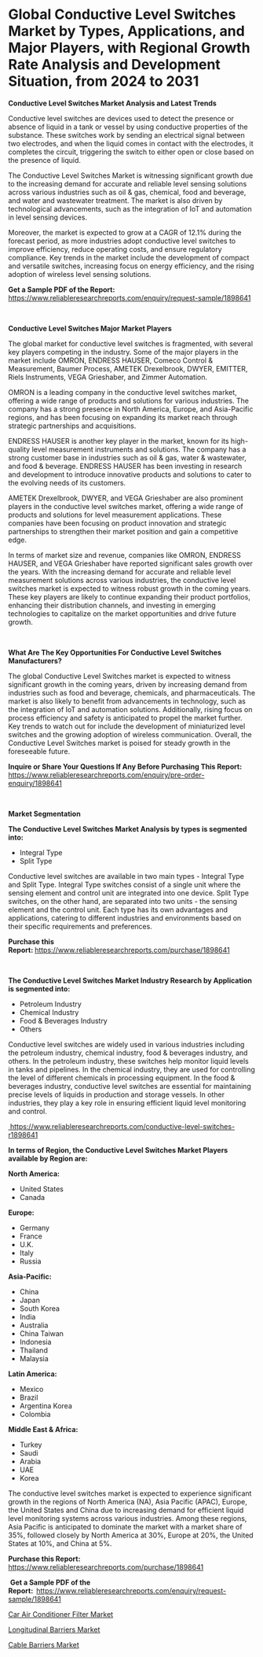 <p><h1>Global Conductive Level Switches Market by Types, Applications, and Major Players, with Regional Growth Rate Analysis and Development Situation, from 2024 to 2031</h1></p><p><strong>Conductive Level Switches Market Analysis and Latest Trends</strong></p>
<p><p>Conductive level switches are devices used to detect the presence or absence of liquid in a tank or vessel by using conductive properties of the substance. These switches work by sending an electrical signal between two electrodes, and when the liquid comes in contact with the electrodes, it completes the circuit, triggering the switch to either open or close based on the presence of liquid.</p><p>The Conductive Level Switches Market is witnessing significant growth due to the increasing demand for accurate and reliable level sensing solutions across various industries such as oil & gas, chemical, food and beverage, and water and wastewater treatment. The market is also driven by technological advancements, such as the integration of IoT and automation in level sensing devices.</p><p>Moreover, the market is expected to grow at a CAGR of 12.1% during the forecast period, as more industries adopt conductive level switches to improve efficiency, reduce operating costs, and ensure regulatory compliance. Key trends in the market include the development of compact and versatile switches, increasing focus on energy efficiency, and the rising adoption of wireless level sensing solutions.</p></p>
<p><strong>Get a Sample PDF of the Report:&nbsp;</strong> <a href="https://www.reliableresearchreports.com/enquiry/request-sample/1898641">https://www.reliableresearchreports.com/enquiry/request-sample/1898641</a></p>
<p>&nbsp;</p>
<p><strong>Conductive Level Switches Major Market Players</strong></p>
<p><p>The global market for conductive level switches is fragmented, with several key players competing in the industry. Some of the major players in the market include OMRON, ENDRESS HAUSER, Comeco Control & Measurement, Baumer Process, AMETEK Drexelbrook, DWYER, EMITTER, Riels Instruments, VEGA Grieshaber, and Zimmer Automation.</p><p>OMRON is a leading company in the conductive level switches market, offering a wide range of products and solutions for various industries. The company has a strong presence in North America, Europe, and Asia-Pacific regions, and has been focusing on expanding its market reach through strategic partnerships and acquisitions.</p><p>ENDRESS HAUSER is another key player in the market, known for its high-quality level measurement instruments and solutions. The company has a strong customer base in industries such as oil & gas, water & wastewater, and food & beverage. ENDRESS HAUSER has been investing in research and development to introduce innovative products and solutions to cater to the evolving needs of its customers.</p><p>AMETEK Drexelbrook, DWYER, and VEGA Grieshaber are also prominent players in the conductive level switches market, offering a wide range of products and solutions for level measurement applications. These companies have been focusing on product innovation and strategic partnerships to strengthen their market position and gain a competitive edge.</p><p>In terms of market size and revenue, companies like OMRON, ENDRESS HAUSER, and VEGA Grieshaber have reported significant sales growth over the years. With the increasing demand for accurate and reliable level measurement solutions across various industries, the conductive level switches market is expected to witness robust growth in the coming years. These key players are likely to continue expanding their product portfolios, enhancing their distribution channels, and investing in emerging technologies to capitalize on the market opportunities and drive future growth.</p></p>
<p>&nbsp;</p>
<p><strong>What Are The Key Opportunities For Conductive Level Switches Manufacturers?</strong></p>
<p><p>The global Conductive Level Switches market is expected to witness significant growth in the coming years, driven by increasing demand from industries such as food and beverage, chemicals, and pharmaceuticals. The market is also likely to benefit from advancements in technology, such as the integration of IoT and automation solutions. Additionally, rising focus on process efficiency and safety is anticipated to propel the market further. Key trends to watch out for include the development of miniaturized level switches and the growing adoption of wireless communication. Overall, the Conductive Level Switches market is poised for steady growth in the foreseeable future.</p></p>
<p><strong>Inquire or Share Your Questions If Any Before Purchasing This Report:</strong> <a href="https://www.reliableresearchreports.com/enquiry/pre-order-enquiry/1898641">https://www.reliableresearchreports.com/enquiry/pre-order-enquiry/1898641</a></p>
<p>&nbsp;</p>
<p><strong>Market Segmentation</strong></p>
<p><strong>The Conductive Level Switches Market Analysis by types is segmented into:</strong></p>
<p><ul><li>Integral Type</li><li>Split Type</li></ul></p>
<p><p>Conductive level switches are available in two main types - Integral Type and Split Type. Integral Type switches consist of a single unit where the sensing element and control unit are integrated into one device. Split Type switches, on the other hand, are separated into two units - the sensing element and the control unit. Each type has its own advantages and applications, catering to different industries and environments based on their specific requirements and preferences.</p></p>
<p><strong>Purchase this Report:&nbsp;</strong><a href="https://www.reliableresearchreports.com/purchase/1898641">https://www.reliableresearchreports.com/purchase/1898641</a></p>
<p>&nbsp;</p>
<p><strong>The Conductive Level Switches Market Industry Research by Application is segmented into:</strong></p>
<p><ul><li>Petroleum Industry</li><li>Chemical Industry</li><li>Food & Beverages Industry</li><li>Others</li></ul></p>
<p><p>Conductive level switches are widely used in various industries including the petroleum industry, chemical industry, food & beverages industry, and others. In the petroleum industry, these switches help monitor liquid levels in tanks and pipelines. In the chemical industry, they are used for controlling the level of different chemicals in processing equipment. In the food & beverages industry, conductive level switches are essential for maintaining precise levels of liquids in production and storage vessels. In other industries, they play a key role in ensuring efficient liquid level monitoring and control.</p></p>
<p><a href="https://www.reliableresearchreports.com/conductive-level-switches-r1898641">&nbsp;https://www.reliableresearchreports.com/conductive-level-switches-r1898641</a></p>
<p><strong>In terms of Region, the Conductive Level Switches Market Players available by Region are:</strong></p>
<p>
    <p> <strong> North America: </strong>
        <ul>
            <li>United States</li>
            <li>Canada</li>
        </ul>
        </p> 
    <p> <strong> Europe: </strong>
        <ul>
            <li>Germany</li>
            <li>France</li>
            <li>U.K.</li>
            <li>Italy</li>
            <li>Russia</li>
        </ul>
        </p> 
    <p> <strong> Asia-Pacific: </strong>
        <ul>
            <li>China</li>
            <li>Japan</li>
            <li>South Korea</li>
            <li>India</li>
            <li>Australia</li>
            <li>China Taiwan</li>
            <li>Indonesia</li>
            <li>Thailand</li>
            <li>Malaysia</li>
        </ul>
        </p> 
    <p> <strong> Latin America: </strong>
        <ul>
            <li>Mexico</li>
            <li>Brazil</li>
            <li>Argentina Korea</li>
            <li>Colombia</li>
        </ul>
        </p> 
    <p> <strong> Middle East & Africa: </strong>
        <ul>
            <li>Turkey</li>
            <li>Saudi</li>
            <li>Arabia</li>
            <li>UAE</li>
            <li>Korea</li>
        </ul>
    </p>
    </p>
<p><p>The conductive level switches market is expected to experience significant growth in the regions of North America (NA), Asia Pacific (APAC), Europe, the United States and China due to increasing demand for efficient liquid level monitoring systems across various industries. Among these regions, Asia Pacific is anticipated to dominate the market with a market share of 35%, followed closely by North America at 30%, Europe at 20%, the United States at 10%, and China at 5%.</p></p>
<p><strong>Purchase this Report: </strong><a href="https://www.reliableresearchreports.com/purchase/1898641">https://www.reliableresearchreports.com/purchase/1898641</a></p>
<p>&nbsp;<strong>Get a Sample PDF of the Report:&nbsp;&nbsp;</strong><a href="https://www.reliableresearchreports.com/enquiry/request-sample/1898641">https://www.reliableresearchreports.com/enquiry/request-sample/1898641</a></p>
<p><strong></strong></p>
<p><p><a href="https://www.linkedin.com/pulse/global-car-air-conditioner-filter-market-types-applications-fqz1f?trackingId=IM0XlFJMfd19ftYsCBUBng%3D%3D">Car Air Conditioner Filter Market</a></p><p><a href="https://www.linkedin.com/pulse/longitudinal-barriers-market-comprehensive-report-its-share-amp-i2ouf?trackingId=X0pY1LmeVpqhCD0%2BDxCvQQ%3D%3D">Longitudinal Barriers Market</a></p><p><a href="https://www.linkedin.com/pulse/cable-barriers-market-size-growth-forecast-from-2024-2031-stokks-zwvof?trackingId=BmMoAncJewSbw0vR2zZlCw%3D%3D">Cable Barriers Market</a></p></p>